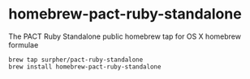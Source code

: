 # homebrew-pact-ruby-standalone
The PACT Ruby Standalone public homebrew tap for OS X homebrew formulae

    brew tap surpher/pact-ruby-standalone
    brew install homebrew-pact-ruby-standalone
